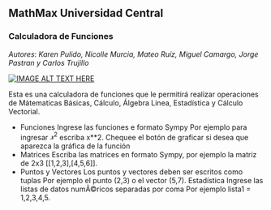 ## MathMax Universidad Central
### Calculadora de Funciones

*Autores*: _Karen Pulido, Nicolle Murcia, Mateo Ruíz, Miguel Camargo, Jorge Pastran y Carlos Trujillo_

[![IMAGE ALT TEXT HERE](https://img.youtube.com/vi/NXELb4ACFAg/0.jpg)](https://www.youtube.com/watch?v=NXELb4ACFAg)

Esta es una calculadora de funciones que le permitirá realizar operaciones de Mátematicas Básicas, Cálculo, Álgebra Linea,  Estadística y Cálculo Vectorial.

- Funciones
  Ingrese las funciones e formato Sympy
  Por ejemplo para ingresar
  ${𝑥^2}$
  escriba x**2.
  Chequee el botón de graficar si desea que aparezca la gráfica de la función
- Matrices
  Escriba las matrices en formato Sympy, por ejemplo la matriz de 2x3
  [[1,2,3],[4,5,6]].
- Puntos y Vectores
  Los puntos y vectores deben ser escritos como tuplas
  Por ejemplo el punto (2,3) o el vector (5,7).
  Estadística
  Ingrese las listas de datos numÃ©ricos separadas por coma
  Por ejemplo lista1 = 1,2,3,4,5.
